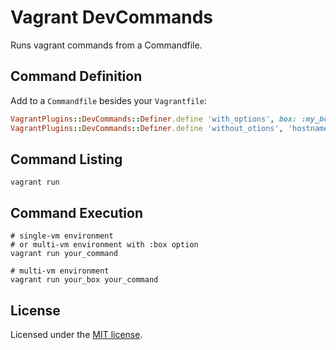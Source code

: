 # Vagrant DevCommands

Runs vagrant commands from a Commandfile.


## Command Definition

Add to a `Commandfile` besides your `Vagrantfile`:

```ruby
VagrantPlugins::DevCommands::Definer.define 'with_options', box: :my_box, command: 'hostname'
VagrantPlugins::DevCommands::Definer.define 'without_otions', 'hostname'
```


## Command Listing

```shell
vagrant run
```


## Command Execution

```shell
# single-vm environment
# or multi-vm environment with :box option
vagrant run your_command

# multi-vm environment
vagrant run your_box your_command
```


## License

Licensed under the [MIT license](http://opensource.org/licenses/MIT).
